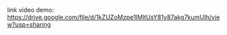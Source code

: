 link video demo: https://drive.google.com/file/d/1kZUZoMzpe1lMltUsY81y87akg7kumUIh/view?usp=sharing
